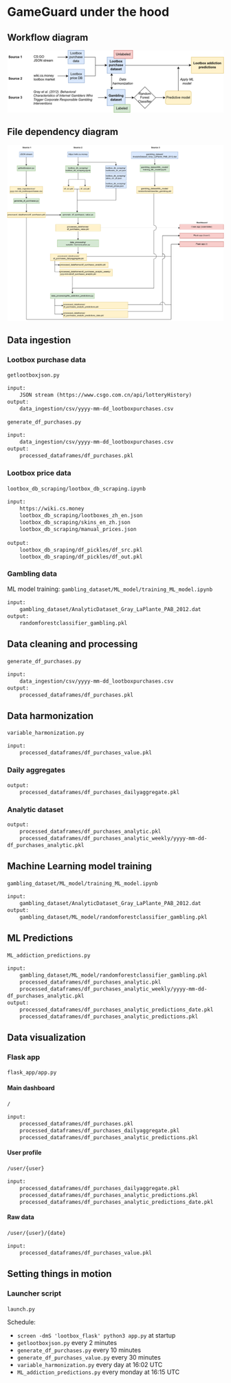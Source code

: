 # GameGuard under the hood

## Workflow diagram
![](https://github.com/wonx/lootbox_addiction/blob/main/docs/workflow.png?raw=true)

## File dependency diagram
![](https://github.com/wonx/lootbox_addiction/blob/main/docs/gameguard_file_relationship.png?raw=true)

## Data ingestion

### Lootbox purchase data

`getlootboxjson.py`

    input:
        JSON stream (https://www.csgo.com.cn/api/lotteryHistory)
    output:
        data_ingestion/csv/yyyy-mm-dd_lootboxpurchases.csv

`generate_df_purchases.py`

    input:
        data_ingestion/csv/yyyy-mm-dd_lootboxpurchases.csv
    output:
        processed_dataframes/df_purchases.pkl

### Lootbox price data
`lootbox_db_scraping/lootbox_db_scraping.ipynb`

    input:
        https://wiki.cs.money
        lootbox_db_scraping/lootboxes_zh_en.json
        lootbox_db_scraping/skins_en_zh.json
        lootbox_db_scraping/manual_prices.json

    output:
        lootbox_db_sraping/df_pickles/df_src.pkl
        lootbox_db_sraping/df_pickles/df_out.pkl


### Gambling data

ML model training:
    `gambling_dataset/ML_model/training_ML_model.ipynb`

    input:
        gambling_dataset/AnalyticDataset_Gray_LaPlante_PAB_2012.dat
    output:
        randomforestclassifier_gambling.pkl




## Data cleaning and processing
`generate_df_purchases.py`

    input:
        data_ingestion/csv/yyyy-mm-dd_lootboxpurchases.csv
    output:
        processed_dataframes/df_purchases.pkl


## Data harmonization
`variable_harmonization.py`

    input:
        processed_dataframes/df_purchases_value.pkl

### Daily aggregates
    output:
        processed_dataframes/df_purchases_dailyaggregate.pkl

### Analytic dataset
    output:
        processed_dataframes/df_purchases_analytic.pkl
        processed_dataframes/df_purchases_analytic_weekly/yyyy-mm-dd-df_purchases_analytic.pkl

## Machine Learning model training
`gambling_dataset/ML_model/training_ML_model.ipynb`

    input:
        gambling_dataset/AnalyticDataset_Gray_LaPlante_PAB_2012.dat
    output:
        gambling_dataset/ML_model/randomforestclassifier_gambling.pkl


## ML Predictions
`ML_addiction_predictions.py`

    input:
        gambling_dataset/ML_model/randomforestclassifier_gambling.pkl
        processed_dataframes/df_purchases_analytic.pkl
        processed_dataframes/df_purchases_analytic_weekly/yyyy-mm-dd-df_purchases_analytic.pkl
    output:
        processed_dataframes/df_purchases_analytic_predictions_date.pkl
        processed_dataframes/df_purchases_analytic_predictions.pkl


## Data visualization

### Flask app
`flask_app/app.py`
#### Main dashboard
`/` 

    input:
        processed_dataframes/df_purchases.pkl
        processed_dataframes/df_purchases_dailyaggregate.pkl
        processed_dataframes/df_purchases_analytic_predictions.pkl
#### User profile
`/user/{user}`

    input:
        processed_dataframes/df_purchases_dailyaggregate.pkl
        processed_dataframes/df_purchases_analytic_predictions.pkl
        processed_dataframes/df_purchases_analytic_predictions_date.pkl
#### Raw data
`/user/{user}/{date}`

    input:
        processed_dataframes/df_purchases_value.pkl

## Setting things in motion
### Launcher script
`launch.py`

Schedule:
- `screen -dmS 'lootbox_flask' python3 app.py` at startup
- `getlootboxjson.py` every 2 minutes
- `generate_df_purchases.py` every 10 minutes
- `generate_df_purchases_value.py` every 30 minutes
- `variable_harmonization.py` every day at 16:02 UTC
- `ML_addiction_predictions.py` every monday at 16:15 UTC